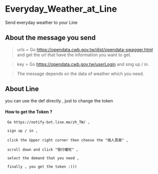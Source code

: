 # Everyday_Weather_at_Line
 
 Send everyday weather to your Line
 
## About the message you send


 > urls = Go https://opendata.cwb.gov.tw/dist/opendata-swagger.html and get the url that have the information you want to get.
 
 > key = Go https://opendata.cwb.gov.tw/userLogin and sing up / in.
 
 > The message depends on the data of weather which you need.

## About Line

 you can use the def directly , just to change the token
 
#### How to get the Token ?

``` 
 Go https://notify-bot.line.me/zh_TW/ ,
 
 sign up / in , 
  
 click the Upper right corner then choose the "個人頁面" ,
  
 scroll down and click "發行權杖" ,
  
 select the demand that you need ,
  
 finally , you get the token :))) 
```
